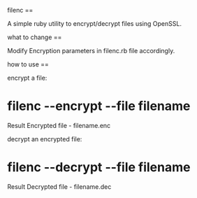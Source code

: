 filenc ==


A simple ruby utility to encrypt/decrypt files using OpenSSL.


what to change ==

Modify Encryption parameters in filenc.rb file accordingly.


how to use ==

 encrypt a file:
  # filenc --encrypt --file filename
  
  Result Encrypted file - filename.enc
  
 decrypt an encrypted file:
  # filenc --decrypt --file filename
  
  Result Decrypted file - filename.dec


